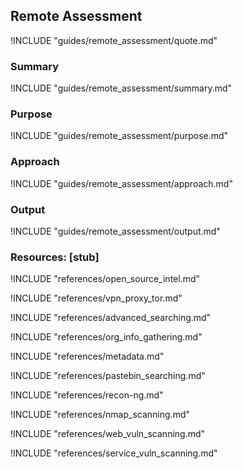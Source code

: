 ## Remote Assessment

!INCLUDE "guides/remote_assessment/quote.md"

### Summary

!INCLUDE "guides/remote_assessment/summary.md"

### Purpose

!INCLUDE "guides/remote_assessment/purpose.md"

### Approach

!INCLUDE "guides/remote_assessment/approach.md"

### Output

!INCLUDE "guides/remote_assessment/output.md"

### Resources: [stub]

!INCLUDE "references/open_source_intel.md"

!INCLUDE "references/vpn_proxy_tor.md"

!INCLUDE "references/advanced_searching.md"

!INCLUDE "references/org_info_gathering.md"

!INCLUDE "references/metadata.md"

!INCLUDE "references/pastebin_searching.md"

!INCLUDE "references/recon-ng.md"

!INCLUDE "references/nmap_scanning.md"

!INCLUDE "references/web_vuln_scanning.md"

!INCLUDE "references/service_vuln_scanning.md"

